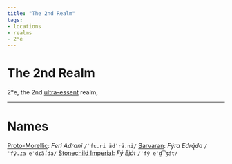 ```yaml
---
title: "The 2nd Realm"
tags:
- locations
- realms
- 2°e
---
```

# The 2nd Realm
2°e, the 2nd [ultra-essent](alucinara/realms/infra-essence.md) realm,

---
# Names
[Proto-Morellic](languages/morellic/proto-morellic.md): *Feri Adrani* `/ˈfɛ.ri ädˈrä.ni/`
[Sarvaran](languages/morellic/sarvaran/sarvaran.md): *Fýra Edrą́da* `/ˈfý.ɾa eˈdɾã́.da/`
[Stonechild Imperial](languages/morellic/sarvaran/stonechild-imperial/stonehild-imperial.md): *Fý Eját* `/ˈfý eˈd̠͡ʒát/`